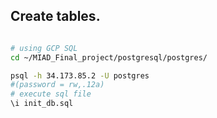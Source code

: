 
## Create tables.

```bash

# using GCP SQL
cd ~/MIAD_Final_project/postgresql/postgres/

psql -h 34.173.85.2 -U postgres
#(password = rw,.12a)
# execute sql file
\i init_db.sql 

```